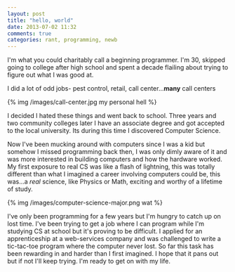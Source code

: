 ```yaml
---
layout: post
title: "hello, world"
date: 2013-07-02 11:32
comments: true
categories: rant, programming, newb
---
```


I'm what you could charitably call a beginning programmer. I'm 30, skipped going to 
college after high school and spent a decade flailing about trying to figure out
what I was good at.

I did a lot of odd jobs- pest control, retail, call center...**many** call centers

{% img /images/call-center.jpg my personal hell %}

I decided I hated these things and went back to school. Three years and two community 
colleges later I have an associate degree and got accepted to the local university.
Its during this time I discovered Computer Science. 

Now I've been mucking around with computers since I was a kid but somehow I missed programming back then, 
I was only dimly aware of it and was more interested in building computers and how the hardware worked. 
My first exposure to real CS was like a flash of lightning, this was totally different than
what I imagined a career involving computers could be, this was...a *real* science, like
Physics or Math, exciting and worthy of a lifetime of study.

{% img /images/computer-science-major.png wat %}

I've only been programming for a few years but I'm hungry to catch up on lost time. 
I've been trying to get a job where I can program while I'm studying CS at school but it's 
proving to be difficult. I applied for an apprenticeship at a web-services company 
and was challenged to write a tic-tac-toe program where the computer never lost. 
So far this task has been rewarding in and harder than I first imagined. 
I hope that it pans out but if not I'll keep trying. I'm ready to get on with my life.
